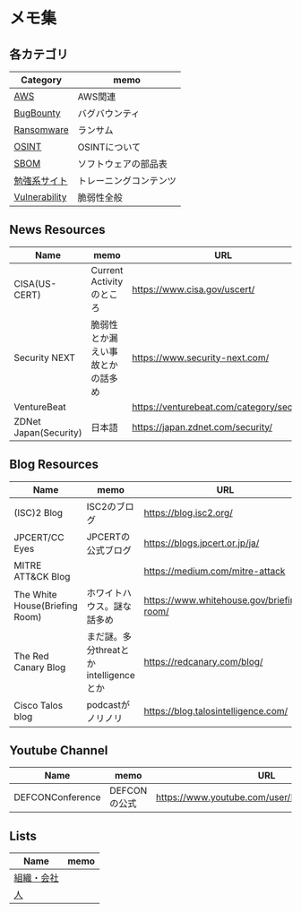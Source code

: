 # メモ集

## 各カテゴリ

|Category|memo|
----|----
|[AWS](AWS)|AWS関連|
|[BugBounty](BugBounty)|バグバウンティ|
|[Ransomware](Ransomware)|ランサム|
|[OSINT](OSINT)|OSINTについて|
|[SBOM](SBOM)|ソフトウェアの部品表|
|[勉強系サイト](Training)|トレーニングコンテンツ|
|[Vulnerability](Vulnerability)|脆弱性全般|

## News Resources

|Name|memo|URL|
----|----|----
|CISA(US-CERT)|Current Activityのところ|https://www.cisa.gov/uscert/|
|Security NEXT|脆弱性とか漏えい事故とかの話多め|https://www.security-next.com/|
|VentureBeat||https://venturebeat.com/category/security/|
|ZDNet Japan(Security)|日本語|https://japan.zdnet.com/security/|

## Blog Resources

|Name|memo|URL|
----|----|----
|(ISC)2 Blog|ISC2のブログ|https://blog.isc2.org/|
|JPCERT/CC Eyes|JPCERTの公式ブログ|https://blogs.jpcert.or.jp/ja/|
|MITRE ATT&CK Blog||https://medium.com/mitre-attack|
|The White House(Briefing Room)|ホワイトハウス。謎な話多め|https://www.whitehouse.gov/briefing-room/|
|The Red Canary Blog|まだ謎。多分threatとかintelligenceとか|https://redcanary.com/blog/|
|Cisco Talos blog|podcastがノリノリ|https://blog.talosintelligence.com/|

## Youtube Channel

|Name|memo|URL|
----|----|----
|DEFCONConference|DEFCONの公式|https://www.youtube.com/user/DEFCONConference|

## Lists

|Name|memo|
----|----
|[組織・会社](Organizations)||
|[人](Persons)||
